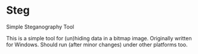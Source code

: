 # Steg
Simple Steganography Tool

This is a simple tool for (un)hiding data in a bitmap image.
Originally written for Windows. Should run (after minor changes) under other platforms too.
